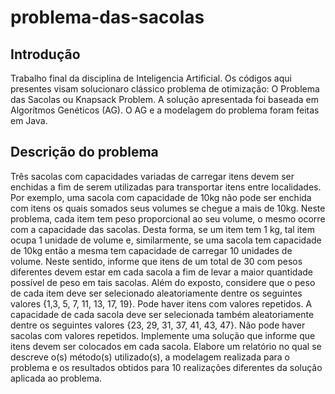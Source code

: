 # problema-das-sacolas

## Introdução

Trabalho final da disciplina de Inteligencia Artificial. Os códigos aqui presentes visam solucionaro clássico problema de otimização: O Problema das Sacolas ou Knapsack Problem. A solução apresentada foi baseada em Algorítmos Genéticos (AG). O AG e a modelagem do problema foram feitas em Java.

## Descrição do problema

Três sacolas com capacidades variadas de carregar itens devem ser enchidas a fim de serem
utilizadas para transportar itens entre localidades. Por exemplo, uma sacola com
capacidade de 10kg não pode ser enchida com itens os quais somados seus volumes se
chegue a mais de 10kg. Neste problema, cada item tem peso proporcional ao seu volume, o
mesmo ocorre com a capacidade das sacolas. Desta forma, se um item tem 1 kg, tal item
ocupa 1 unidade de volume e, similarmente, se uma sacola tem capacidade de 10kg então a
mesma tem capacidade de carregar 10 unidades de volume. Neste sentido, informe que
itens de um total de 30 com pesos diferentes devem estar em cada sacola a fim de levar a
maior quantidade possível de peso em tais sacolas. Além do exposto, considere que o peso
de cada item deve ser selecionado aleatoriamente dentre os seguintes valores {1,3, 5, 7, 11,
13, 17, 19}. Pode haver itens com valores repetidos. A capacidade de cada sacola deve ser
selecionada também aleatoriamente dentre os seguintes valores {23, 29, 31, 37, 41, 43, 47}.
Não pode haver sacolas com valores repetidos. Implemente uma solução que informe que
itens devem ser colocados em cada sacola. Elabore um relatório no qual se descreve o(s)
método(s) utilizado(s), a modelagem realizada para o problema e os resultados obtidos
para 10 realizações diferentes da solução aplicada ao problema.

